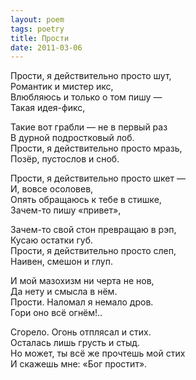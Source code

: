 ```yaml
---
layout: poem
tags: poetry
title: Прости
date: 2011-03-06
---
```


Прости, я действительно просто шут,<br>
Романтик и мистер икс,<br>
Влюбляюсь и только о том пишу —<br>
Такая идея-фикс,<br>

Такие вот грабли — не в первый раз<br>
В дурной подростковый лоб.<br>
Прости, я действительно просто мразь,<br>
Позёр, пустослов и сноб.<br>

Прости, я действительно просто шкет —<br>
И, вовсе осоловев,<br>
Опять обращаюсь к тебе в стишке,<br>
Зачем-то пишу «привет»,<br>

Зачем-то свой стон превращаю в рэп,<br>
Кусаю остатки губ.<br>
Прости, я действительно просто слеп,<br>
Наивен, смешон и глуп.<br>

И мой мазохизм ни черта не нов,<br>
Да нету и смысла в нём.<br>
Прости. Наломал я немало дров.<br>
Гори оно всё огнём!..<br>

Сгорело. Огонь отплясал и стих.<br>
Осталась лишь грусть и стыд.<br>
Но может, ты всё же прочтешь мой стих<br>
И скажешь мне: «Бог простит».
